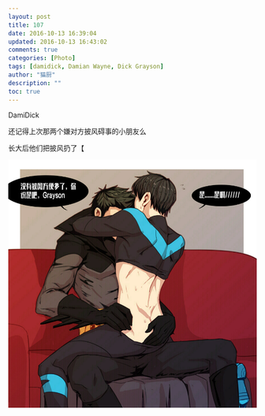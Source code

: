 ```yaml
---
layout: post
title: 107
date: 2016-10-13 16:39:04
updated: 2016-10-13 16:43:02
comments: true
categories: [Photo]
tags: [damidick, Damian Wayne, Dick Grayson]
author: "猫厨"
description: ""
toc: true
---
```


<p>DamiDick</p> 
<p>还记得上次那两个嫌对方披风碍事的小朋友么</p> 
<p>长大后他们把披风扔了【</p>

![](https://raw.githubusercontent.com/alicewish/meowchain247/master/img_cVZNdzJtQk9JV2R1dTl2WlhDZnUvbERQMEFocUVIRnVieDlPaTJqMjR1T05Tb0txWkwvZTZnPT0.jpg)